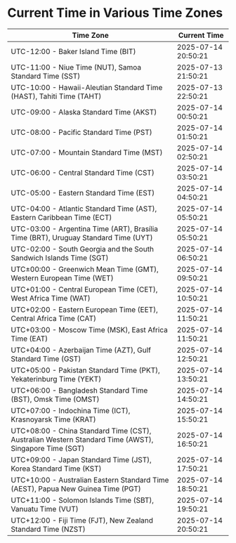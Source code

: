 # Current Time in Various Time Zones

| Time Zone | Current Time |
|-----------|--------------|
| UTC-12:00 - Baker Island Time (BIT) | 2025-07-14 20:50:21 |
| UTC-11:00 - Niue Time (NUT), Samoa Standard Time (SST) | 2025-07-13 21:50:21 |
| UTC-10:00 - Hawaii-Aleutian Standard Time (HAST), Tahiti Time (TAHT) | 2025-07-13 22:50:21 |
| UTC-09:00 - Alaska Standard Time (AKST) | 2025-07-14 00:50:21 |
| UTC-08:00 - Pacific Standard Time (PST) | 2025-07-14 01:50:21 |
| UTC-07:00 - Mountain Standard Time (MST) | 2025-07-14 02:50:21 |
| UTC-06:00 - Central Standard Time (CST) | 2025-07-14 03:50:21 |
| UTC-05:00 - Eastern Standard Time (EST) | 2025-07-14 04:50:21 |
| UTC-04:00 - Atlantic Standard Time (AST), Eastern Caribbean Time (ECT) | 2025-07-14 05:50:21 |
| UTC-03:00 - Argentina Time (ART), Brasília Time (BRT), Uruguay Standard Time (UYT) | 2025-07-14 05:50:21 |
| UTC-02:00 - South Georgia and the South Sandwich Islands Time (SGT) | 2025-07-14 06:50:21 |
| UTC±00:00 - Greenwich Mean Time (GMT), Western European Time (WET) | 2025-07-14 09:50:21 |
| UTC+01:00 - Central European Time (CET), West Africa Time (WAT) | 2025-07-14 10:50:21 |
| UTC+02:00 - Eastern European Time (EET), Central Africa Time (CAT) | 2025-07-14 11:50:21 |
| UTC+03:00 - Moscow Time (MSK), East Africa Time (EAT) | 2025-07-14 11:50:21 |
| UTC+04:00 - Azerbaijan Time (AZT), Gulf Standard Time (GST) | 2025-07-14 12:50:21 |
| UTC+05:00 - Pakistan Standard Time (PKT), Yekaterinburg Time (YEKT) | 2025-07-14 13:50:21 |
| UTC+06:00 - Bangladesh Standard Time (BST), Omsk Time (OMST) | 2025-07-14 14:50:21 |
| UTC+07:00 - Indochina Time (ICT), Krasnoyarsk Time (KRAT) | 2025-07-14 15:50:21 |
| UTC+08:00 - China Standard Time (CST), Australian Western Standard Time (AWST), Singapore Time (SGT) | 2025-07-14 16:50:21 |
| UTC+09:00 - Japan Standard Time (JST), Korea Standard Time (KST) | 2025-07-14 17:50:21 |
| UTC+10:00 - Australian Eastern Standard Time (AEST), Papua New Guinea Time (PGT) | 2025-07-14 18:50:21 |
| UTC+11:00 - Solomon Islands Time (SBT), Vanuatu Time (VUT) | 2025-07-14 19:50:21 |
| UTC+12:00 - Fiji Time (FJT), New Zealand Standard Time (NZST) | 2025-07-14 20:50:21 |
